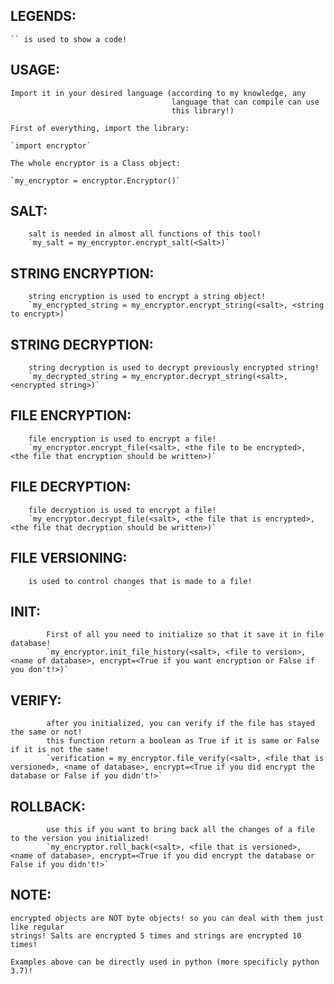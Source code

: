 ## LEGENDS:
    `` is used to show a code!

## USAGE:
    Import it in your desired language (according to my knowledge, any
                                        language that can compile can use
                                        this library!)
    
    First of everything, import the library:

    `import encryptor`
    
    The whole encryptor is a Class object:

    `my_encryptor = encryptor.Encryptor()`

## SALT:
        salt is needed in almost all functions of this tool!
        `my_salt = my_encryptor.encrypt_salt(<Salt>)`
    
## STRING ENCRYPTION:
        string encryption is used to encrypt a string object!
        `my_encrypted_string = my_encryptor.encrypt_string(<salt>, <string to encrypt>)`

## STRING DECRYPTION:
        string decryption is used to decrypt previously encrypted string!
        `my_decrypted_string = my_encryptor.decrypt_string(<salt>, <encrypted string>)`
    
## FILE ENCRYPTION:
        file encryption is used to encrypt a file!
        `my_encryptor.encrypt_file(<salt>, <the file to be encrypted>, <the file that encryption should be written>)`
    
## FILE DECRYPTION:
        file decryption is used to encrypt a file!
        `my_encryptor.decrypt_file(<salt>, <the file that is encrypted>, <the file that decryption should be written>)`

    
## FILE VERSIONING:

        is used to control changes that is made to a file!

## INIT:
            First of all you need to initialize so that it save it in file database!
            `my_encryptor.init_file_history(<salt>, <file to version>, <name of database>, encrypt=<True if you want encryption or False if you don't!>)`
        
## VERIFY:
            after you initialized, you can verify if the file has stayed the same or not!
            this function return a boolean as True if it is same or False if it is not the same!
            `verification = my_encryptor.file_verify(<salt>, <file that is versioned>, <name of database>, encrypt=<True if you did encrypt the database or False if you didn't!>`
        
## ROLLBACK:
            use this if you want to bring back all the changes of a file to the version you initialized!
            `my_encryptor.roll_back(<salt>, <file that is versioned>, <name of database>, encrypt=<True if you did encrypt the database or False if you didn't!>`
    

## NOTE:
    encrypted objects are NOT byte objects! so you can deal with them just like regular
    strings! Salts are encrypted 5 times and strings are encrypted 10 times!

    Examples above can be directly used in python (more specificly python 3.7)!
